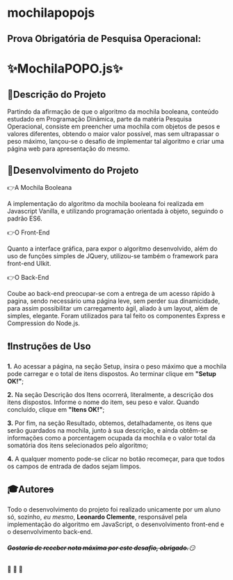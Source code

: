 # mochilapopojs
##  Prova Obrigatória de Pesquisa Operacional: 
# :sparkles:MochilaPOPO.js:sparkles: 

  ## :book:**Descrição do Projeto**

  Partindo da afirmação de que o algoritmo da mochila booleana, conteúdo estudado em Programação Dinâmica, parte da matéria Pesquisa Operacional, consiste em preencher uma mochila com objetos de pesos e valores diferentes, obtendo o maior valor possível, mas sem ultrapassar o peso máximo, lançou-se o desafio de implementar tal algoritmo e criar uma página web para apresentação do mesmo.


  ## :pencil:**Desenvolvimento do Projeto**

  :point_right:A Mochila Booleana

A implementação do algoritmo da mochila booleana foi realizada em Javascript Vanilla, e utilizando programação orientada à objeto, seguindo o padrão ES6. 

  :point_right:O Front-End

Quanto a interface gráfica, para expor o algoritmo desenvolvido, além do uso de funções simples de JQuery, utilizou-se também o framework para front-end UIkit. 

  :point_right:O Back-End

Coube ao back-end preocupar-se com a entrega de um acesso rápido à pagina, sendo necessário uma página leve, sem perder sua dinamicidade, para assim possibilitar um carregamento ágil, aliado à um layout, além de simples, elegante. Foram utilizados para tal feito os componentes Express e Compression do Node.js.

  ## :heavy_exclamation_mark:**Instruções de Uso**

**1.**  Ao acessar a página, na seção Setup, insira o peso máximo que a mochila pode carregar e o total de itens dispostos. Ao terminar clique em **"Setup OK!"**;

**2.**  Na seção Descrição dos Itens ocorrerá, literalmente, a descrição dos itens dispostos. Informe o nome do item, seu peso e valor. Quando concluído, clique em **"Itens OK!"**;

**3.**  Por fim, na seção Resultado, obtemos, detalhadamente, os itens que serão guardados na mochila, junto à sua descrição, e ainda obtêm-se informações como a porcentagem ocupada da mochila e o valor total da somatória dos itens selecionados pelo algoritmo;

**4.**  A qualquer momento pode-se clicar no botão recomeçar, para que todos os campos de entrada de dados sejam limpos.

  ## :mortar_board:**Autor**~~es~~

  Todo o desenvolvimento do projeto foi realizado unicamente por um aluno só, sozinho, *eu mesmo*, **Leonardo Clemente**, responsável pela implementação do algoritmo em JavaScript, o desenvolvimento front-end e o desenvolvimento back-end. 

  ###### **~~Gostaria de receber nota máxima por este desafio, obrigado.~~**:smirk:
  
  
  :raised_hands: :raised_hands: :raised_hands:
